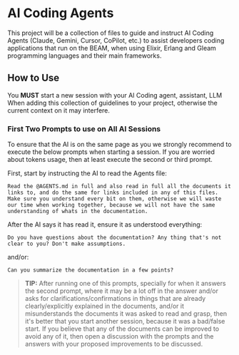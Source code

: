 # AI Coding Agents

This project will be a collection of files to guide and instruct AI Coding Agents (Claude, Gemini, Cursor, CoPilot, etc.) to assist developers coding applications that run on the BEAM, when using Elixir, Erlang and Gleam programming languages and their main frameworks.

## How to Use

You **MUST** start a new session with your AI Coding agent, assistant, LLM When adding this collection of guidelines to your project, otherwise the current context on it may interfere.


### First Two Prompts to use on All AI Sessions

To ensure that the AI is on the same page as you we strongly recommend to execute the below prompts when starting a session. If you are worried about tokens usage, then at least execute the second or third prompt.

First, start by instructing the AI to read the Agents file:

```
Read the @AGENTS.md in full and also read in full all the documents it links to, and do the same for links included in any of this files. 
Make sure you understand every bit on them, otherwise we will waste our time when working together, because we will not have the same understanding of whats in the documentation.
```

After the AI says it has read it, ensure it as understood everything:

```
Do you have questions about the documentation? Any thing that's not clear to you? Don't make assumptions.
```

and/or:

```
Can you summarize the documentation in a few points?
```

> **TIP:** After running one of this prompts, specially for when it answers the second prompt, where it may be a lot off in the answer and/or asks for clarifications/confirmations in things that are already clearly/explicitly explained in the documents, and/or it misunderstands the documents it was asked to read and grasp, then it's better that you start another session, because it was a bad/false start. If you believe that any of the documents can be improved to avoid any of it, then open a discussion with the prompts and the answers with your proposed improvements to be discussed.
